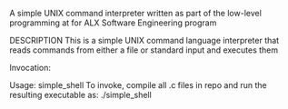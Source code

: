 A simple UNIX command interpreter written as part of the low-level programming at for ALX Software Engineering program

DESCRIPTION
This is a simple UNIX command language interpreter that reads commands from either a file or standard input and executes them

Invocation:

Usage: simple_shell
To invoke, compile all .c files in repo and run the resulting executable as:
./simple_shell


